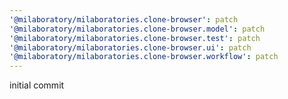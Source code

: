 ```yaml
---
'@milaboratory/milaboratories.clone-browser': patch
'@milaboratory/milaboratories.clone-browser.model': patch
'@milaboratory/milaboratories.clone-browser.test': patch
'@milaboratory/milaboratories.clone-browser.ui': patch
'@milaboratory/milaboratories.clone-browser.workflow': patch
---
```


initial commit
